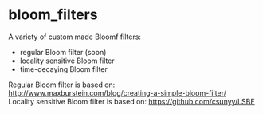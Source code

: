 # bloom_filters
  
A variety of custom made Bloomf filters:  
- regular Bloom filter (soon)  
- locality sensitive Bloom filter  
- time-decaying Bloom filter  
  
Regular Bloom filter is based on: http://www.maxburstein.com/blog/creating-a-simple-bloom-filter/  
Locality sensitive Bloom filter is based on: https://github.com/csunyy/LSBF  
